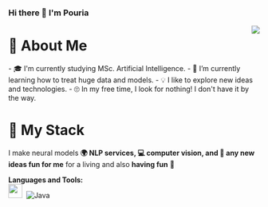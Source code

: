### Hi there 👋 I'm Pouria
<img align="right" src="https://github-readme-stats.vercel.app/api?username=fulldataalchemist&show_icons=true&hide_title=true&theme=dark" />

<h1>🤫 About Me</h1>
- 🎓 I'm currently studying MSc. Artificial Intelligence.
- 🌱 I’m currently learning how to treat huge data and models.
- 💡 I like to explore new ideas and technologies.
- 🙄 In my free time, I look for nothing! I don't have it by the way.

<!-- [![website](some image)](http://www. some where .com)
<a href="http:// some where .com"><img src="http:// some where show image .png" width="100%"></a>
- ⚡ Fun fact: ...
-->

<h1>🔬 My Stack</h1>

I make neural models **🌍 NLP services, 💻 computer vision, and 📱 any new ideas fun for me** for a living and also **having fun** 🤹

**Languages and Tools:**  
<code><img height="28" src="https://raw.githubusercontent.com/gilbarbara/logos/804dc257b59e144eaca5bc6ffd16949752c6f789/logos/python.svg"></code>&nbsp;
![Java](https://img.shields.io/badge/-Java-fff?style=flat&logo=Java&logoColor=007396)

<!--
- ✈️ Hire me for remote work & internships
- 💼 Do read my resume here: [resume. my site .com](http://resume. my site .com)
- 🎉 Let's connect on [LinkedIn](https://linkedin.com/in/ my linkedin)
- 📭 mailbox@ my site.com
- ✍🏻 I write my personal thoughts on Programming & Tech on my [Personal Blog](https://blog. my site .com)
-->


<!--
<h2>🤝🏻  Connect with Me</h2>
<p align="center">
<a href="https://www.linkedin.com/in/brunotibollacastellani/"><img src="https://img.shields.io/badge/-Bruno_Tibolla_Castellani-0077B5?style=flat-square&logo=Linkedin&logoColor=white"/></a>
</p>
🕵 Take a look at my repositories and!
<p align="left">
<a href="link to my repo" target="blank"><img align="center" src="src to icon .svg" alt="name" height="28" width="28" /></a>&nbsp;&nbsp;&nbsp;&nbsp;
</p>
-->
